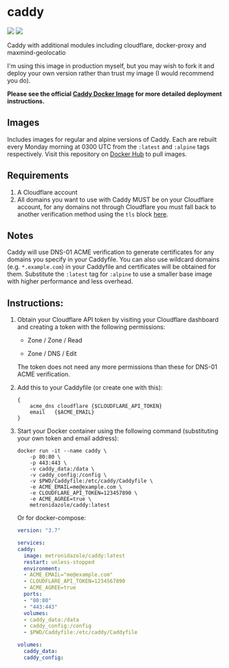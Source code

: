 # caddy

[![](https://img.shields.io/docker/cloud/build/metronidazole/caddy)](https://hub.docker.com/r/metronidazole/caddy)
[![](https://img.shields.io/docker/pulls/metronidazole/caddy)](https://hub.docker.com/r/metronidzole/caddy)

Caddy with additional modules including cloudflare, docker-proxy and maxmind-geolocatio

I'm using this image in production myself, but you may wish to fork it and deploy your own version rather than trust my image (I would recommend you do).

**Please see the official [Caddy Docker Image](https://hub.docker.com/_/caddy) for more detailed deployment instructions.**

## Images

Includes images for regular and alpine versions of Caddy. Each are rebuilt every Monday morning at 0300 UTC from the `:latest` and `:alpine` tags respectively. Visit this repository on [Docker Hub](https://hub.docker.com/r/metronidazole/caddy) to pull images.

## Requirements
1. A Cloudflare account
2. All domains you want to use with Caddy MUST be on your Cloudflare account, for any domains not through Cloudflare you must fall back to another verification method using the `tls` block [here](https://caddyserver.com/docs/caddyfile/directives/tls).


## Notes

Caddy will use DNS-01 ACME verification to generate certificates for any domains you specify in your Caddyfile. You can also use wildcard domains (e.g. `*.example.com`) in your Caddyfile and certificates will be obtained for them. Substitute the `:latest` tag for `:alpine` to use a smaller base image with higher performance and less overhead.
## Instructions:

1. Obtain your Cloudflare API token by visiting your Cloudflare dashboard and creating a token with the following permissions:
	- Zone / Zone / Read

	- Zone / DNS / Edit

	The token does not need any more permissions than these for DNS-01 ACME verification.

2. Add this to your Caddyfile (or create one with this):
	```Caddyfile
	{
		acme_dns cloudflare {$CLOUDFLARE_API_TOKEN}
		email   {$ACME_EMAIL}
	}
	```

3. Start your Docker container using the following command (substituting your own token and email address):
	```
	docker run -it --name caddy \
		-p 80:80 \
		-p 443:443 \
		-v caddy_data:/data \
		-v caddy_config:/config \
		-v $PWD/Caddyfile:/etc/caddy/Caddyfile \
		-e ACME_EMAIL=me@example.com \
		-e CLOUDFLARE_API_TOKEN=123457890 \
		-e ACME_AGREE=true \
		metronidazole/caddy:latest
	```

	Or for docker-compose:
	```yaml
    version: "3.7"

    services:
    caddy:
      image: metronidazole/caddy:latest
      restart: unless-stopped
      environment:
      - ACME_EMAIL="me@example.com"
      - CLOUDFLARE_API_TOKEN=1234567890
      - ACME_AGREE=true
      ports:
      - "80:80"
      - "443:443"
      volumes:
      - caddy_data:/data
      - caddy_config:/config
      - $PWD/Caddyfile:/etc/caddy/Caddyfile

    volumes:
      caddy_data:
      caddy_config:
	```
